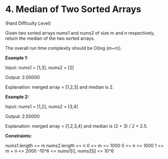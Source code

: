 # 4. Median of Two Sorted Arrays

(Hard Difficulty Level)

Given two sorted arrays nums1 and nums2 of size m and n respectively, return the median of the two sorted arrays.

The overall run time complexity should be O(log (m+n)).

**Example 1:**

Input: nums1 = [1,3], nums2 = [2]

Output: 2.00000

Explanation: merged array = [1,2,3] and median is 2.

**Example 2:**

Input: nums1 = [1,2], nums2 = [3,4]

Output: 2.50000

Explanation: merged array = [1,2,3,4] and median is (2 + 3) / 2 = 2.5.
 

**Constraints:**

nums1.length == m
nums2.length == n
0 <= m <= 1000
0 <= n <= 1000
1 <= m + n <= 2000
-10^6 <= nums1[i], nums2[i] <= 10^6